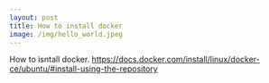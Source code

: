 ```yaml
---
layout: post
title: How to install docker
image: /img/hello_world.jpeg
---
```


How to isntall docker.
https://docs.docker.com/install/linux/docker-ce/ubuntu/#install-using-the-repository
